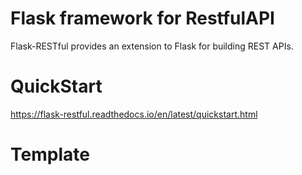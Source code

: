 # Flask framework for RestfulAPI
Flask-RESTful provides an extension to Flask for building REST APIs.

# QuickStart
https://flask-restful.readthedocs.io/en/latest/quickstart.html

# Template
